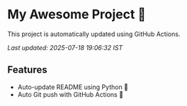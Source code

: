 # My Awesome Project 🚀

This project is automatically updated using GitHub Actions.

_Last updated: 2025-07-18 19:06:32 IST_

## Features
- Auto-update README using Python 🐍
- Auto Git push with GitHub Actions 🤖
